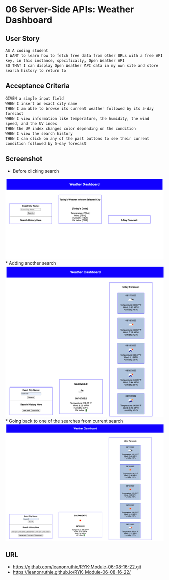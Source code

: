 # 06 Server-Side APIs: Weather Dashboard

## User Story

```
AS A coding student
I WANT to learn how to fetch free data from other URLs with a free API key, in this instance, specifically, Open Weather API
SO THAT I can display Open Weather API data in my own site and store search history to return to
```

## Acceptance Criteria

```
GIVEN a simple input field
WHEN I insert an exact city name
THEN I am able to browse its current weather followed by its 5-day forecast 
WHEN I view information like temperature, the humidity, the wind speed, and the UV index
THEN the UV index changes color depending on the condition
WHEN I view the search history
THEN I can click on any of the past buttons to see their current condition followed by 5-day forecast
```

## Screenshot

 * Before clicking search
  <img src="./Assets/127.0.0.1_5500_index.html_exactCity=san+diego (2).png" alt="first_shot"/>
  * Adding another search
  <img src="./Assets/127.0.0.1_5500_index.html_exactCity=san+diego (3).png" alt="second_shot"/>
  * Going back to one of the searches from current search
  <img src="./Assets/sacramento.png" alt="final_shot"/>

  ## URL
  * https://github.com/leanonruthie/RYK-Module-06-08-16-22.git
  * https://leanonruthie.github.io/RYK-Module-06-08-16-22/
